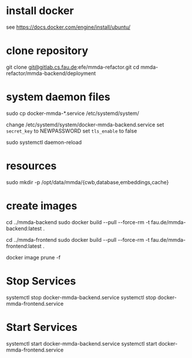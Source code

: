 # install docker
see https://docs.docker.com/engine/install/ubuntu/

# clone repository
git clone git@gitlab.cs.fau.de:efe/mmda-refactor.git
cd mmda-refactor/mmda-backend/deployment

# system daemon files
sudo cp docker-mmda-*.service /etc/systemd/system/

change /etc/systemd/system/docker-mmda-backend.service
set `secret_key` to NEWPASSWORD
set `tls_enable` to false

sudo systemctl daemon-reload

# resources
sudo mkdir -p /opt/data/mmda/{cwb,database,embeddings,cache}

# create images
cd ../mmda-backend
sudo docker build --pull --force-rm -t fau.de/mmda-backend:latest .

cd ../mmda-frontend
sudo docker build --pull --force-rm -t fau.de/mmda-frontend:latest .

docker image prune -f

# Stop Services
systemctl stop docker-mmda-backend.service
systemctl stop docker-mmda-frontend.service

# Start Services
systemctl start docker-mmda-backend.service
systemctl start docker-mmda-frontend.service

